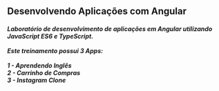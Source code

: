 <h2><b>Desenvolvendo Aplicações com Angular</b></h2>
<h5>Laboratório de desenvolvimento de aplicações em Angular utilizando JavaScript ES6 e TypeScript.<br><br>
Este treinamento possui 3 Apps:<br><br>
1 - Aprendendo Inglês <br>
2 - Carrinho de Compras<br>
3 - Instagram Clone </h5>
